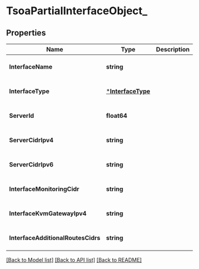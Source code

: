 # TsoaPartialInterfaceObject_

## Properties
Name | Type | Description | Notes
------------ | ------------- | ------------- | -------------
**InterfaceName** | **string** |  | [optional] [default to null]
**InterfaceType** | [***InterfaceType**](InterfaceType.md) |  | [optional] [default to null]
**ServerId** | **float64** |  | [optional] [default to null]
**ServerCidrIpv4** | **string** |  | [optional] [default to null]
**ServerCidrIpv6** | **string** |  | [optional] [default to null]
**InterfaceMonitoringCidr** | **string** |  | [optional] [default to null]
**InterfaceKvmGatewayIpv4** | **string** |  | [optional] [default to null]
**InterfaceAdditionalRoutesCidrs** | **string** |  | [optional] [default to null]

[[Back to Model list]](../README.md#documentation-for-models) [[Back to API list]](../README.md#documentation-for-api-endpoints) [[Back to README]](../README.md)


